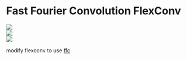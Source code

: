 # Fast Fourier Convolution FlexConv

![](https://img.shields.io/badge/tag-tooling-lightgrey)  
![](https://img.shields.io/badge/tag-experimental-lightgrey)  
![](https://img.shields.io/badge/tag-3hi5this-darkgreen)


modify flexconv to use [ffc](https://papers.nips.cc/paper/2020/hash/2fd5d41ec6cfab47e32164d5624269b1-Abstract.html)
